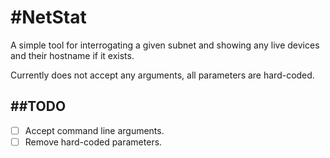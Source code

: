 #NetStat
======

A simple tool for interrogating a given subnet and showing any live devices and their hostname if it exists.

Currently does not accept any arguments, all parameters are hard-coded.

##TODO
------
- [ ] Accept command line arguments.
- [ ] Remove hard-coded parameters.